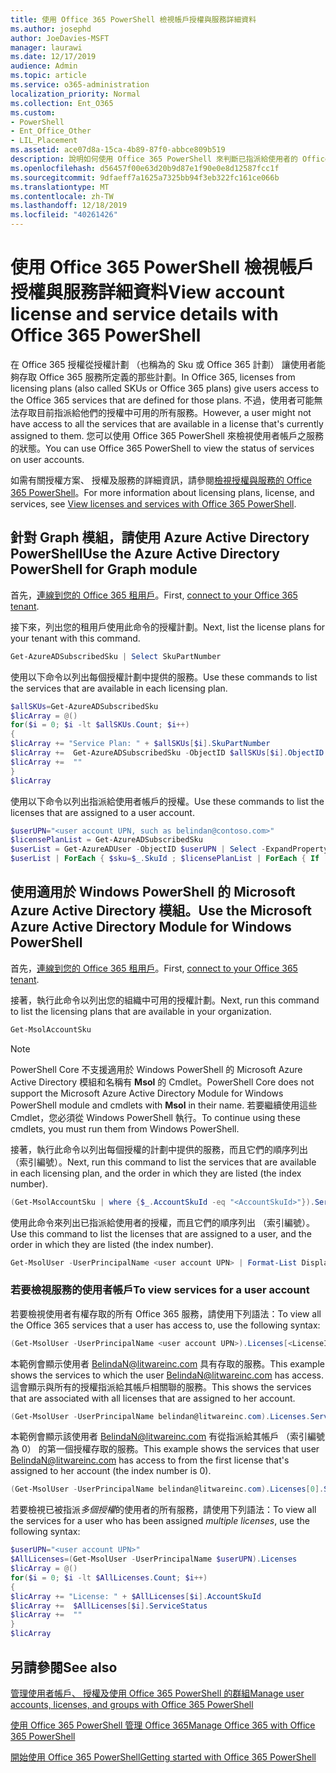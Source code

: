```yaml
---
title: 使用 Office 365 PowerShell 檢視帳戶授權與服務詳細資料
ms.author: josephd
author: JoeDavies-MSFT
manager: laurawi
ms.date: 12/17/2019
audience: Admin
ms.topic: article
ms.service: o365-administration
localization_priority: Normal
ms.collection: Ent_O365
ms.custom:
- PowerShell
- Ent_Office_Other
- LIL_Placement
ms.assetid: ace07d8a-15ca-4b89-87f0-abbce809b519
description: 說明如何使用 Office 365 PowerShell 來判斷已指派給使用者的 Office 365 服務。
ms.openlocfilehash: d56457f00e63d20b9d87e1f90e0e8d12587fcc1f
ms.sourcegitcommit: 9dfaeff7a1625a7325bb94f3eb322fc161ce066b
ms.translationtype: MT
ms.contentlocale: zh-TW
ms.lasthandoff: 12/18/2019
ms.locfileid: "40261426"
---
```

# <a name="view-account-license-and-service-details-with-office-365-powershell"></a><span data-ttu-id="ca4e7-103">使用 Office 365 PowerShell 檢視帳戶授權與服務詳細資料</span><span class="sxs-lookup"><span data-stu-id="ca4e7-103">View account license and service details with Office 365 PowerShell</span></span>

<span data-ttu-id="ca4e7-104">在 Office 365 授權從授權計劃 （也稱為的 Sku 或 Office 365 計劃） 讓使用者能夠存取 Office 365 服務所定義的那些計劃。</span><span class="sxs-lookup"><span data-stu-id="ca4e7-104">In Office 365, licenses from licensing plans (also called SKUs or Office 365 plans) give users access to the Office 365 services that are defined for those plans.</span></span> <span data-ttu-id="ca4e7-105">不過，使用者可能無法存取目前指派給他們的授權中可用的所有服務。</span><span class="sxs-lookup"><span data-stu-id="ca4e7-105">However, a user might not have access to all the services that are available in a license that's currently assigned to them.</span></span> <span data-ttu-id="ca4e7-106">您可以使用 Office 365 PowerShell 來檢視使用者帳戶之服務的狀態。</span><span class="sxs-lookup"><span data-stu-id="ca4e7-106">You can use Office 365 PowerShell to view the status of services on user accounts.</span></span> 

<span data-ttu-id="ca4e7-107">如需有關授權方案、 授權及服務的詳細資訊，請參閱[檢視授權與服務的 Office 365 PowerShell](view-licenses-and-services-with-office-365-powershell.md)。</span><span class="sxs-lookup"><span data-stu-id="ca4e7-107">For more information about licensing plans, license, and services, see [View licenses and services with Office 365 PowerShell](view-licenses-and-services-with-office-365-powershell.md).</span></span>

## <a name="use-the-azure-active-directory-powershell-for-graph-module"></a><span data-ttu-id="ca4e7-108">針對 Graph 模組，請使用 Azure Active Directory PowerShell</span><span class="sxs-lookup"><span data-stu-id="ca4e7-108">Use the Azure Active Directory PowerShell for Graph module</span></span>

<span data-ttu-id="ca4e7-109">首先，[連線到您的 Office 365 租用戶](connect-to-office-365-powershell.md#connect-with-the-azure-active-directory-powershell-for-graph-module)。</span><span class="sxs-lookup"><span data-stu-id="ca4e7-109">First, [connect to your Office 365 tenant](connect-to-office-365-powershell.md#connect-with-the-azure-active-directory-powershell-for-graph-module).</span></span>
  
<span data-ttu-id="ca4e7-110">接下來，列出您的租用戶使用此命令的授權計劃。</span><span class="sxs-lookup"><span data-stu-id="ca4e7-110">Next, list the license plans for your tenant with this command.</span></span>

```powershell
Get-AzureADSubscribedSku | Select SkuPartNumber
```

<span data-ttu-id="ca4e7-111">使用以下命令以列出每個授權計劃中提供的服務。</span><span class="sxs-lookup"><span data-stu-id="ca4e7-111">Use these commands to list the services that are available in each licensing plan.</span></span>

```powershell
$allSKUs=Get-AzureADSubscribedSku
$licArray = @()
for($i = 0; $i -lt $allSKUs.Count; $i++)
{
$licArray += "Service Plan: " + $allSKUs[$i].SkuPartNumber
$licArray +=  Get-AzureADSubscribedSku -ObjectID $allSKUs[$i].ObjectID | Select -ExpandProperty ServicePlans
$licArray +=  ""
}
$licArray
```

<span data-ttu-id="ca4e7-112">使用以下命令以列出指派給使用者帳戶的授權。</span><span class="sxs-lookup"><span data-stu-id="ca4e7-112">Use these commands to list the licenses that are assigned to a user account.</span></span>

```powershell
$userUPN="<user account UPN, such as belindan@contoso.com>"
$licensePlanList = Get-AzureADSubscribedSku
$userList = Get-AzureADUser -ObjectID $userUPN | Select -ExpandProperty AssignedLicenses | Select SkuID 
$userList | ForEach { $sku=$_.SkuId ; $licensePlanList | ForEach { If ( $sku -eq $_.ObjectId.substring($_.ObjectId.length - 36, 36) ) { Write-Host $_.SkuPartNumber } } }
```

## <a name="use-the-microsoft-azure-active-directory-module-for-windows-powershell"></a><span data-ttu-id="ca4e7-113">使用適用於 Windows PowerShell 的 Microsoft Azure Active Directory 模組。</span><span class="sxs-lookup"><span data-stu-id="ca4e7-113">Use the Microsoft Azure Active Directory Module for Windows PowerShell</span></span>

<span data-ttu-id="ca4e7-114">首先，[連線到您的 Office 365 租用戶](connect-to-office-365-powershell.md#connect-with-the-microsoft-azure-active-directory-module-for-windows-powershell)。</span><span class="sxs-lookup"><span data-stu-id="ca4e7-114">First, [connect to your Office 365 tenant](connect-to-office-365-powershell.md#connect-with-the-microsoft-azure-active-directory-module-for-windows-powershell).</span></span>

<span data-ttu-id="ca4e7-115">接著，執行此命令以列出您的組織中可用的授權計劃。</span><span class="sxs-lookup"><span data-stu-id="ca4e7-115">Next, run this command to list the licensing plans that are available in your organization.</span></span> 

```powershell
Get-MsolAccountSku
```
>[!Note]
><span data-ttu-id="ca4e7-116">PowerShell Core 不支援適用於 Windows PowerShell 的 Microsoft Azure Active Directory 模組和名稱有 **Msol** 的 Cmdlet。</span><span class="sxs-lookup"><span data-stu-id="ca4e7-116">PowerShell Core does not support the Microsoft Azure Active Directory Module for Windows PowerShell module and cmdlets with **Msol** in their name.</span></span> <span data-ttu-id="ca4e7-117">若要繼續使用這些 Cmdlet，您必須從 Windows PowerShell 執行。</span><span class="sxs-lookup"><span data-stu-id="ca4e7-117">To continue using these cmdlets, you must run them from Windows PowerShell.</span></span>
>

<span data-ttu-id="ca4e7-118">接著，執行此命令以列出每個授權的計劃中提供的服務，而且它們的順序列出 （索引編號）。</span><span class="sxs-lookup"><span data-stu-id="ca4e7-118">Next, run this command to list the services that are available in each licensing plan, and the order in which they are listed (the index number).</span></span>

```powershell
(Get-MsolAccountSku | where {$_.AccountSkuId -eq "<AccountSkuId>"}).ServiceStatus
```
  
<span data-ttu-id="ca4e7-119">使用此命令來列出已指派給使用者的授權，而且它們的順序列出 （索引編號）。</span><span class="sxs-lookup"><span data-stu-id="ca4e7-119">Use this command to list the licenses that are assigned to a user, and the order in which they are listed (the index number).</span></span>

```powershell
Get-MsolUser -UserPrincipalName <user account UPN> | Format-List DisplayName,Licenses
```

### <a name="to-view-services-for-a-user-account"></a><span data-ttu-id="ca4e7-120">若要檢視服務的使用者帳戶</span><span class="sxs-lookup"><span data-stu-id="ca4e7-120">To view services for a user account</span></span>

<span data-ttu-id="ca4e7-121">若要檢視使用者有權存取的所有 Office 365 服務，請使用下列語法：</span><span class="sxs-lookup"><span data-stu-id="ca4e7-121">To view all the Office 365 services that a user has access to, use the following syntax:</span></span>
  
```powershell
(Get-MsolUser -UserPrincipalName <user account UPN>).Licenses[<LicenseIndexNumber>].ServiceStatus
```

<span data-ttu-id="ca4e7-122">本範例會顯示使用者 BelindaN@litwareinc.com 具有存取的服務。</span><span class="sxs-lookup"><span data-stu-id="ca4e7-122">This example shows the services to which the user BelindaN@litwareinc.com has access.</span></span> <span data-ttu-id="ca4e7-123">這會顯示與所有的授權指派給其帳戶相關聯的服務。</span><span class="sxs-lookup"><span data-stu-id="ca4e7-123">This shows the services that are associated with all licenses that are assigned to her account.</span></span>
  
```powershell
(Get-MsolUser -UserPrincipalName belindan@litwareinc.com).Licenses.ServiceStatus
```

<span data-ttu-id="ca4e7-124">本範例會顯示該使用者 BelindaN@litwareinc.com 有從指派給其帳戶 （索引編號為 0） 的第一個授權存取的服務。</span><span class="sxs-lookup"><span data-stu-id="ca4e7-124">This example shows the services that user BelindaN@litwareinc.com has access to from the first license that's assigned to her account (the index number is 0).</span></span>
  
```powershell
(Get-MsolUser -UserPrincipalName belindan@litwareinc.com).Licenses[0].ServiceStatus
```

<span data-ttu-id="ca4e7-125">若要檢視已被指派*多個授權*的使用者的所有服務，請使用下列語法：</span><span class="sxs-lookup"><span data-stu-id="ca4e7-125">To view all the services for a user who has been assigned *multiple licenses*, use the following syntax:</span></span>

```powershell
$userUPN="<user account UPN>"
$AllLicenses=(Get-MsolUser -UserPrincipalName $userUPN).Licenses
$licArray = @()
for($i = 0; $i -lt $AllLicenses.Count; $i++)
{
$licArray += "License: " + $AllLicenses[$i].AccountSkuId
$licArray +=  $AllLicenses[$i].ServiceStatus
$licArray +=  ""
}
$licArray
```
 
## <a name="see-also"></a><span data-ttu-id="ca4e7-126">另請參閱</span><span class="sxs-lookup"><span data-stu-id="ca4e7-126">See also</span></span>

[<span data-ttu-id="ca4e7-127">管理使用者帳戶、 授權及使用 Office 365 PowerShell 的群組</span><span class="sxs-lookup"><span data-stu-id="ca4e7-127">Manage user accounts, licenses, and groups with Office 365 PowerShell</span></span>](manage-user-accounts-and-licenses-with-office-365-powershell.md)
  
[<span data-ttu-id="ca4e7-128">使用 Office 365 PowerShell 管理 Office 365</span><span class="sxs-lookup"><span data-stu-id="ca4e7-128">Manage Office 365 with Office 365 PowerShell</span></span>](manage-office-365-with-office-365-powershell.md)
  
[<span data-ttu-id="ca4e7-129">開始使用 Office 365 PowerShell</span><span class="sxs-lookup"><span data-stu-id="ca4e7-129">Getting started with Office 365 PowerShell</span></span>](getting-started-with-office-365-powershell.md)
